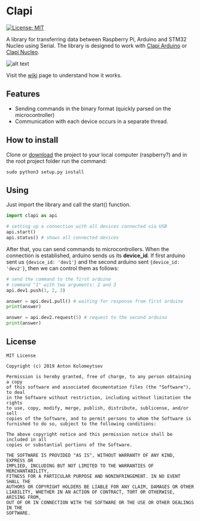 # Clapi

[![License: MIT](https://img.shields.io/badge/License-MIT-brightgreen.svg)](https://opensource.org/licenses/MIT)

A library for transferring data between Raspberry Pi, Arduino and STM32 Nucleo using Serial. The library is designed to work with [Clapi Arduino](https://github.com/tonykolomeytsev/kekmech-clapi-arduino) or [Clapi Nucleo](https://github.com/tonykolomeytsev/kekmech-clapi-nucleo).

![alt text](https://raw.githubusercontent.com/tonykolomeytsev/kekmech-clapi-raspberry/master/img.png)

Visit the [wiki](https://github.com/tonykolomeytsev/kekmech-clapi-raspberry/wiki) page to understand how it works.

## Features

* Sending commands in the binary format (quickly parsed on the microcontroller)
* Communication with each device occurs in a separate thread.

## How to install

Clone or [download](https://github.com/tonykolomeytsev/kekmech-clapi-raspberry/archive/master.zip) the project to your local computer (raspberry?) and in the root project folder run the command:

```
sudo python3 setup.py install
```

## Using

Just import the library and call the start() function.

```python
import clapi as api

# setting up a connection with all devices connected via USB
api.start()
api.status() # shows all connected devices
```

After that, you can send commands to microcontrollers. When the connection is established, arduino sends us its **device_id**. If first arduino sent us ```{device_id: 'dev1'}``` and the second arduino sent ```{device_id: 'dev2'}```, then we can control them as follows:

```python
# send the command to the first arduino
# command "1" with two arguments: 2 and 3 
api.dev1.push(1, 2, 3)

answer = api.dev1.pull() # waiting for response from first arduino
print(answer)

answer = api.dev2.request(5) # request to the second arduino
print(answer)
```

## License

```
MIT License

Copyright (c) 2019 Anton Kolomeytsev

Permission is hereby granted, free of charge, to any person obtaining a copy
of this software and associated documentation files (the "Software"), to deal
in the Software without restriction, including without limitation the rights
to use, copy, modify, merge, publish, distribute, sublicense, and/or sell
copies of the Software, and to permit persons to whom the Software is
furnished to do so, subject to the following conditions:

The above copyright notice and this permission notice shall be included in all
copies or substantial portions of the Software.

THE SOFTWARE IS PROVIDED "AS IS", WITHOUT WARRANTY OF ANY KIND, EXPRESS OR
IMPLIED, INCLUDING BUT NOT LIMITED TO THE WARRANTIES OF MERCHANTABILITY,
FITNESS FOR A PARTICULAR PURPOSE AND NONINFRINGEMENT. IN NO EVENT SHALL THE
AUTHORS OR COPYRIGHT HOLDERS BE LIABLE FOR ANY CLAIM, DAMAGES OR OTHER
LIABILITY, WHETHER IN AN ACTION OF CONTRACT, TORT OR OTHERWISE, ARISING FROM,
OUT OF OR IN CONNECTION WITH THE SOFTWARE OR THE USE OR OTHER DEALINGS IN THE
SOFTWARE.
```